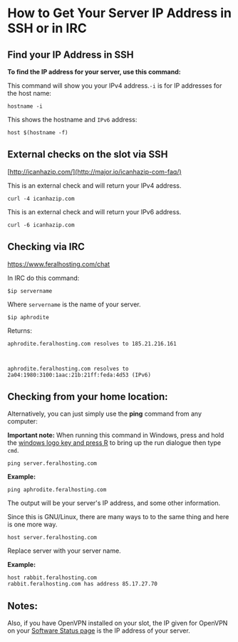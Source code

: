 How to Get Your Server IP Address in SSH or in IRC
==================================================

  

Find your IP Address in SSH
---------------------------

  
**To find the IP address for your server, use this command:**  
  
This command will show you your IPv4 address.`-i` is for IP addresses for the host name:  
  

    hostname -i

  
This shows the hostname and `IPv6` address:  
  

    host $(hostname -f)

  

External checks on the slot via SSH
-----------------------------------

  
[http://icanhazip.com/](http://major.io/icanhazip-com-faq/)  
  
This is an external check and will return your IPv4 address.  
  

    curl -4 icanhazip.com

  
This is an external check and will return your IPv6 address.  
  

    curl -6 icanhazip.com

  

Checking via IRC
----------------

  
<https://www.feralhosting.com/chat>  
  
In IRC do this command:  
  

    $ip servername

  
Where `servername` is the name of your server.  
  

    $ip aphrodite

  
Returns:  
  

    aphrodite.feralhosting.com resolves to 185.21.216.161                                                                                                                                                                              
    aphrodite.feralhosting.com resolves to 2a04:1980:3100:1aac:21b:21ff:feda:4d53 (IPv6)

  

Checking from your home location:
---------------------------------

  
Alternatively, you can just simply use the **ping** command from any computer:  
  
**Important note:** When running this command in Windows, press and hold the [windows logo key and press R](http://support.microsoft.com/kb/126449) to bring up the run dialogue then type `cmd`.  
  

    ping server.feralhosting.com

  
**Example:**  
  

    ping aphrodite.feralhosting.com

  
The output will be your server's IP address, and some other information.  
  
Since this is GNU/Linux, there are many ways to to the same thing and here is one more way.  
  

    host server.feralhosting.com

  
  
Replace server with your server name.  
  
**Example:**  
  

    host rabbit.feralhosting.com
    rabbit.feralhosting.com has address 85.17.27.70

  

Notes:
------

  
Also, if you have OpenVPN installed on your slot, the IP given for OpenVPN on your [Software Status page](https://www.feralhosting.com/heron/manager/software/) is the IP address of your server.  
  

